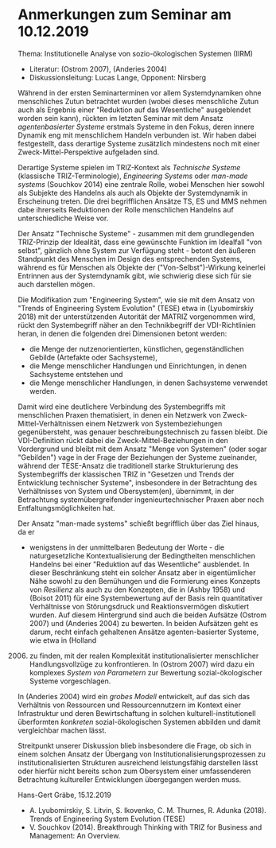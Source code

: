 # Anmerkungen zum Seminar am 10.12.2019

Thema: Institutionelle Analyse von sozio-ökologischen Systemen (IIRM)
* Literatur: (Ostrom 2007), (Anderies 2004)
* Diskussionsleitung: Lucas Lange, Opponent: Nirsberg

Während in der ersten Seminarterminen vor allem Systemdynamiken ohne
menschliches Zutun betrachtet wurden (wobei dieses menschliche Zutun auch als
Ergebnis einer "Reduktion auf das Wesentliche" ausgeblendet worden sein kann),
rückten im letzten Seminar mit dem Ansatz _agentenbasierter Systeme_ erstmals
Systeme in den Fokus, deren innere Dynamik eng mit menschlichem Handeln
verbunden ist. Wir haben dabei festgestellt, dass derartige Systeme zusätzlich
mindestens noch mit einer Zweck-Mittel-Perspektive aufgeladen sind.

Derartige Systeme spielen im TRIZ-Kontext als _Technische Systeme_ (klassische
TRIZ-Terminologie), _Engineering Systems_ oder _man-made systems_ (Souchkov
2014) eine zentrale Rolle, wobei Menschen hier sowohl als Subjekte des
Handelns als auch als Objekte der Systemdynamik in Erscheinung treten. Die
drei begrifflichen Ansätze TS, ES und MMS nehmen dabe ihrerseits Reduktionen
der Rolle menschlichen Handelns auf unterschiedliche Weise vor.

Der Ansatz "Technische Systeme" - zusammen mit dem grundlegenden TRIZ-Prinzip
der Idealität, dass eine gewünschte Funktion im Idealfall "von selbst",
gänzlich ohne System zur Verfügung steht - betont den äußeren Standpunkt des
Menschen im Design des entsprechenden Systems, während es für Menschen als
Objekte der ("Von-Selbst")-Wirkung keinerlei Entrinnen aus der Systemdynamik
gibt, wie schwierig diese sich für sie auch darstellen mögen.

Die Modifikation zum "Engineering System", wie sie mit dem Ansatz von "Trends
of Engineering System Evolution" (TESE) etwa in (Lyubomirskiy 2018) mit der
unterstützenden Autorität der MATRIZ vorgenommen wird, rückt den Systembegriff
näher an den Technikbegriff der VDI-Richtlinien heran, in denen die folgenden
drei Dimensionen betont werden:
* die Menge der nutzenorientierten, künstlichen, gegenständlichen Gebilde
  (Artefakte oder Sachsysteme),
* die Menge menschlicher Handlungen und Einrichtungen, in denen Sachsysteme
  entstehen und
* die Menge menschlicher Handlungen, in denen Sachsysteme verwendet werden.

Damit wird eine deutlichere Verbindung des Systembegriffs mit menschlichen
Praxen thematisiert, in denen ein Netzwerk von Zweck-Mittel-Verhältnissen
einem Netzwerk von Systembeziehungen gegenübersteht, was genauer
beschreibungstechnisch zu fassen bleibt.  Die VDI-Definition rückt dabei die
Zweck-Mittel-Beziehungen in den Vordergrund und bleibt mit dem Ansatz "Menge
von Systemen" (oder sogar "Gebilden") vage in der Frage der Beziehungen der
Systeme zueinander, während der TESE-Ansatz die traditionell starke
Strukturierung des Systembegriffs der klassischen TRIZ in "Gesetzen und Trends
der Entwicklung technischer Systeme", insbesondere in der Betrachtung des
Verhältnisses von System und Obersystem(en), übernimmt, in der Betrachtung
systemübergreifender ingenieurtechnischer Praxen aber noch
Entfaltungsmöglichkeiten hat.

Der Ansatz "man-made systems" schießt begrifflich über das Ziel hinaus, da er
- wenigstens in der unmittelbaren Bedeutung der Worte - die naturgesetzliche
Kontextualisierung der Bedingtheiten menschlichen Handelns bei einer
"Reduktion auf das Wesentliche" ausblendet.  In dieser Beschränkung steht ein
solcher Ansatz aber in eigentümlicher Nähe sowohl zu den Bemühungen und die
Formierung eines Konzepts von _Resilienz_ als auch zu den Konzepten, die in
(Ashby 1958) und (Boisot 2011) für eine Systembewertung auf der Basis rein
quantitativer Verhältnisse von Störungsdruck und Reaktionsvermögen diskutiert
wurden.  Auf diesem Hintergrund sind auch die beiden Aufsätze (Ostrom 2007)
und (Anderies 2004) zu bewerten.  In beiden Aufsätzen geht es darum, recht
einfach gehaltenen Ansätze agenten-basierter Systeme, wie etwa in (Holland
2006) zu finden, mit der realen Komplexität institutionalisierter menschlicher
Handlungsvollzüge zu konfrontieren. In (Ostrom 2007) wird dazu ein komplexes
_System von Parametern_ zur Bewertung sozial-ökologischer Systeme vorgeschlagen.

In (Anderies 2004) wird ein _grobes Modell_ entwickelt, auf das sich das
Verhältnis von Ressourcen und Ressourcennutzern im Kontext einer Infrastruktur
und deren Bewirtschaftung in solchen kulturell-institutionell überformten
_konkreten_ sozial-ökologischen Systemen abbilden und damit vergleichbar
machen lässt.

Streitpunkt unserer Diskussion blieb insbesondere die Frage, ob sich in einem
solchen Ansatz der Übergang von Institutionalisierungsprozessen zu
institutionalisierten Strukturen ausreichend leistungsfähig darstellen lässt
oder hierfür nicht bereits schon zum Obersystem einer umfassenderen
Betrachtung kultureller Entwicklungen übergegangen werden muss. 

Hans-Gert Gräbe, 15.12.2019




* A. Lyubomirskiy, S. Litvin, S. Ikovenko, C. M. Thurnes, R. Adunka (2018).
  Trends of Engineering System Evolution (TESE)
* V. Souchkov (2014). Breakthrough Thinking with TRIZ for Business and
  Management: An Overview.